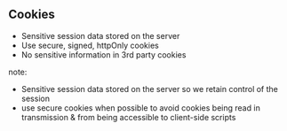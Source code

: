 ## Cookies

- Sensitive session data stored on the server
- Use secure, signed, httpOnly cookies
- No sensitive information in 3rd party cookies​


note:
- Sensitive session data stored on the server so we retain control of the session​
- use secure cookies when possible to avoid cookies being read in transmission & from being accessible to client-side scripts​
